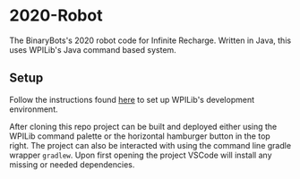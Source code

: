 # 2020-Robot
The BinaryBots's 2020 robot code for Infinite Recharge. Written in Java, this uses WPILib's Java command based system. 

## Setup
Follow the instructions found [here](https://docs.wpilib.org/en/latest/docs/getting-started/getting-started-frc-control-system/wpilib-setup.html) to set up WPILib's development environment.

After cloning this repo project can be built and deployed either using the WPILib command palette or the horizontal hamburger button in the top right. The project can also be interacted with using the command line gradle wrapper `gradlew`. Upon first opening the project VSCode will install any missing or needed dependencies.

